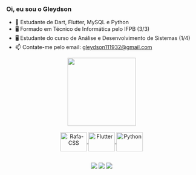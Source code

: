### Oi, eu sou o Gleydson

- 🌱 Estudante de Dart, Flutter, MySQL e Python 
- 🖥️ Formado em Técnico de Informática pelo IFPB (3/3)
- 🖥️ Estudante do curso de Análise e Desenvolvimento de Sistemas (1/4)
- 📫 Contate-me pelo email: gleydson111932@gmail.com

<div align="center">
  <a href="https://github.com/gleydsonbruno">
    <img height="180em" src="https://github-readme-stats.vercel.app/api?username=gleydsonbruno&show_icons=true&theme=dark&include_all_commits=true&count_private=true"/  
</div>

<div style="display: inline_block"><br>
  <img align="center" alt="Rafa-CSS" height="50" width="70" src="https://cdn.jsdelivr.net/gh/devicons/devicon/icons/dart/dart-original.svg"> 
  <img align="center" alt="Flutter" height="50" width="70" src="https://cdn.jsdelivr.net/gh/devicons/devicon/icons/flutter/flutter-original.svg">
  <img align="center" alt="Python" height="50" width="70" src="https://cdn.jsdelivr.net/gh/devicons/devicon/icons/python/python-original.svg">
</div>

##

<div> 
  <a href="https://instagram.com/ogleydsonbruno" target="_blank"><img src="https://img.shields.io/badge/-Instagram-%23E4405F?style=for-the-badge&logo=instagram&logoColor=white" target="_blank"></a> 
  <a href = "mailto:gleydson111932@gmail.com"><img src="https://img.shields.io/badge/-Gmail-%23333?style=for-the-badge&logo=gmail&logoColor=white" target="_blank"></a>
</a> 
  <a href = "https://www.linkedin.com/in/gleydsonbruno/"><img src="https://img.shields.io/badge/LinkedIn-0077B5?style=for-the-badge&logo=linkedin&logoColor=white" target="_blank"></a>
<div>
